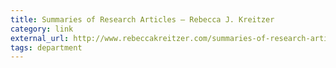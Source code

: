 ```yaml
---
title: Summaries of Research Articles – Rebecca J. Kreitzer
category: link
external_url: http://www.rebeccakreitzer.com/summaries-of-research-articles/
tags: department
---
```


